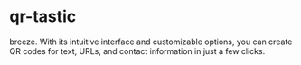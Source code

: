 # qr-tastic
breeze. With its intuitive interface and customizable options, you can create QR codes for text, URLs, and contact information in just a few clicks.
